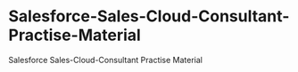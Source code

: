 # Salesforce-Sales-Cloud-Consultant-Practise-Material
Salesforce Sales-Cloud-Consultant Practise Material
